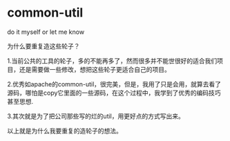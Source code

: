 # common-util
do it myself or let me know

为什么要重复造这些轮子？

1.当前公共的工具的轮子，多的不能再多了，然而很多并不能世很好的适合我们项目，还是需要做一些修改，想把这些轮子更适合自己的项目。

2.优秀如apache的common-util，很完美，但是，我用了只是会用，就算去看了源码，哪怕是copy它里面的一些源码，在这个过程中，我学到了优秀的编码技巧甚至思想.

3.其次就是为了把公司那些写的烂的util，用更好点的方式写出来。

以上就是为什么我要重复的造轮子的想法。
